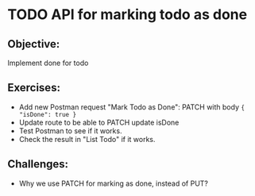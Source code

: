 # TODO API for marking todo as done

## Objective:

Implement done for todo

## Exercises:

- Add new Postman request "Mark Todo as Done": PATCH with body `{ "isDone": true }`
- Update route to be able to PATCH update isDone
- Test Postman to see if it works.
- Check the result in "List Todo" if it works.

## Challenges:

- Why we use PATCH for marking as done, instead of PUT?
